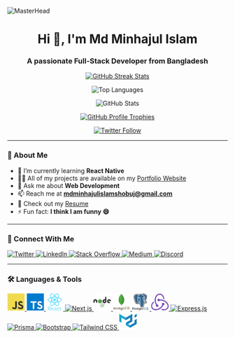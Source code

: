 ![MasterHead](https://res.cloudinary.com/dazztziwj/image/upload/v1750589520/Screenshot_2025-06-22_164820_lzxqch.png)

<h1 align="center">Hi 👋, I'm Md Minhajul Islam</h1>
<h3 align="center">A passionate Full-Stack Developer from Bangladesh</h3>

<p align="center">
  <a href="https://github.com/minhajul-shobuj">
    <img src="https://github-readme-streak-stats.herokuapp.com/?user=minhajul-shobuj&theme=default" alt="GitHub Streak Stats" />
  </a>
</p>

<p align="center">
  <img src="https://github-readme-stats.vercel.app/api/top-langs/?username=minhajul-shobuj&layout=compact&langs_count=8&theme=default" alt="Top Languages" />
</p>

<p align="center">
  <img src="https://github-readme-stats.vercel.app/api?username=minhajul-shobuj&show_icons=true&locale=en&theme=default" alt="GitHub Stats" />
</p>

<p align="center">
  <a href="https://github.com/ryo-ma/github-profile-trophy">
    <img src="https://github-profile-trophy.vercel.app/?username=minhajul-shobuj&theme=flat" alt="GitHub Profile Trophies" />
  </a>
</p>

<p align="center">
  <a href="https://twitter.com/minhajulshobuj">
    <img src="https://img.shields.io/twitter/follow/minhajulshobuj?logo=twitter&style=for-the-badge" alt="Twitter Follow" />
  </a>
</p>

---

### 🚀 About Me

- 🌱 I’m currently learning **React Native**  
- 👨‍💻 All of my projects are available on my [Portfolio Website](https://my-portfolio-psi-ten-98.vercel.app)  
- 💬 Ask me about **Web Development**  
- 📫 Reach me at **mdminhajulislamshobuj@gmail.com**  
- 📄 Check out my [Resume](https://drive.google.com/file/d/1RSKKC2dCWBH3JJZi6s5UfAloZrJLEaIZ/view?usp=sharing)  
- ⚡ Fun fact: **I think I am funny 😄**

---

### 🤝 Connect With Me

<p align="left">
  <a href="https://twitter.com/minhajulshobuj" target="blank">
    <img src="https://raw.githubusercontent.com/rahuldkjain/github-profile-readme-generator/master/src/images/icons/Social/twitter.svg" alt="Twitter" width="30" />
  </a>
  <a href="https://linkedin.com/in/md-minhajul-islam-a537601a6/" target="blank">
    <img src="https://raw.githubusercontent.com/rahuldkjain/github-profile-readme-generator/master/src/images/icons/Social/linked-in-alt.svg" alt="LinkedIn" width="30" />
  </a>
  <a href="https://stackoverflow.com/users/16840881" target="blank">
    <img src="https://raw.githubusercontent.com/rahuldkjain/github-profile-readme-generator/master/src/images/icons/Social/stack-overflow.svg" alt="Stack Overflow" width="30" />
  </a>
  <a href="https://medium.com/@muhammadminhajulhasanshobuj" target="blank">
    <img src="https://raw.githubusercontent.com/rahuldkjain/github-profile-readme-generator/master/src/images/icons/Social/medium.svg" alt="Medium" width="30" />
  </a>
  <a href="https://discord.gg/#0635" target="blank">
    <img src="https://raw.githubusercontent.com/rahuldkjain/github-profile-readme-generator/master/src/images/icons/Social/discord.svg" alt="Discord" width="30" />
  </a>
</p>

---

### 🛠️ Languages & Tools

<p align="left">
  <a href="https://developer.mozilla.org/en-US/docs/Web/JavaScript" target="_blank">
    <img src="https://raw.githubusercontent.com/devicons/devicon/master/icons/javascript/javascript-original.svg" alt="JavaScript" width="40" height="40" />
  </a>
  <a href="https://www.typescriptlang.org/" target="_blank">
    <img src="https://raw.githubusercontent.com/devicons/devicon/master/icons/typescript/typescript-original.svg" alt="TypeScript" width="40" height="40" />
  </a>
  <a href="https://reactjs.org/" target="_blank">
    <img src="https://raw.githubusercontent.com/devicons/devicon/master/icons/react/react-original-wordmark.svg" alt="React" width="40" height="40" />
  </a>
<a href="https://nextjs.org/" target="_blank">
  <img src="https://avatars.githubusercontent.com/u/14985020?s=200&v=4" alt="Next.js" width="40" height="40" />
</a>
  <a href="https://nodejs.org/" target="_blank">
    <img src="https://raw.githubusercontent.com/devicons/devicon/master/icons/nodejs/nodejs-original-wordmark.svg" alt="Node.js" width="40" height="40" />
  </a>
  <a href="https://www.mongodb.com/" target="_blank">
    <img src="https://raw.githubusercontent.com/devicons/devicon/master/icons/mongodb/mongodb-original-wordmark.svg" alt="MongoDB" width="40" height="40" />
  </a>
  <a href="https://www.postgresql.org/" target="_blank">
    <img src="https://raw.githubusercontent.com/devicons/devicon/master/icons/postgresql/postgresql-original-wordmark.svg" alt="PostgreSQL" width="40" height="40" />
  </a>
  <a href="https://redux.js.org/" target="_blank">
    <img src="https://raw.githubusercontent.com/devicons/devicon/master/icons/redux/redux-original.svg" alt="Redux" width="40" height="40" />
  </a>
 <a href="https://expressjs.com" target="_blank">
    <img src="https://upload.wikimedia.org/wikipedia/commons/6/64/Expressjs.png" alt="Express.js" width="40" height="40" />
  </a>
<a href="https://www.prisma.io/" target="_blank">
  <img src="https://avatars.githubusercontent.com/u/17219288?s=200&v=4" alt="Prisma" width="40" height="40" />
</a>
  <a href="https://getbootstrap.com/" target="_blank">
    <img src="https://cdn.worldvectorlogo.com/logos/bootstrap-5-1.svg" alt="Bootstrap" width="40" height="40" />
  </a>
  <a href="https://tailwindcss.com/" target="_blank">
    <img src="https://www.vectorlogo.zone/logos/tailwindcss/tailwindcss-icon.svg" alt="Tailwind CSS" width="40" height="40" />
  </a>
  <a href="https://mui.com/" target="_blank">
    <img src="https://raw.githubusercontent.com/devicons/devicon/master/icons/materialui/materialui-original.svg" alt="Material UI" width="40" height="40" />
  </a>
</p>


